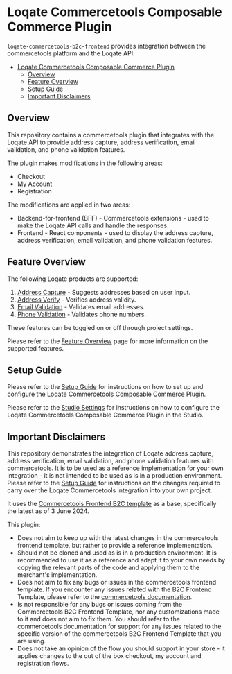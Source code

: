 # Loqate Commercetools Composable Commerce Plugin

`loqate-commercetools-b2c-frontend` provides integration between the commercetools platform and the Loqate API.

- [Loqate Commercetools Composable Commerce Plugin](#loqate-commercetools-composable-commerce-plugin)
  - [Overview](#overview)
  - [Feature Overview](#feature-overview)
  - [Setup Guide](#setup-guide)
  - [Important Disclaimers](#important-disclaimers)


## Overview

This repository contains a commercetools plugin that integrates with the Loqate API to provide address capture, address verification, email validation, and phone validation features.

The plugin makes modifications in the following areas:

- Checkout
- My Account
- Registration

The modifications are applied in two areas:

- Backend-for-frontend (BFF) - Commercetools extensions - used to make the Loqate API calls and handle the responses.
- Frontend - React components - used to display the address capture, address verification, email validation, and phone validation features.

## Feature Overview

The following Loqate products are supported:

1. [Address Capture](./docs/FeatureOverview.md) - Suggests addresses based on user input.
2. [Address Verify](./docs/FeatureOverview.md) - Verifies address validity.
3. [Email Validation](./docs/FeatureOverview.md) - Validates email addresses.
4. [Phone Validation](./docs/FeatureOverview.md) - Validates phone numbers.

These features can be toggled on or off through project settings.

Please refer to the [Feature Overview](docs/FeatureOverview.md) page for more information on the supported features.

## Setup Guide

Please refer to the [Setup Guide](./docs/SetupGuide.md) for instructions on how to set up and configure the Loqate Commercetools Composable Commerce Plugin.

Please refer to the [Studio Settings](./docs/StudioSettings.md) for instructions on how to configure the Loqate Commercetools Composable Commerce Plugin in the Studio.

## Important Disclaimers

This repository demonstrates the integration of Loqate address capture, address verification, email validation, and phone validation features with commercetools. It is to be used as a reference implementation for your own integration - it is not intended to be used as is in a production environment. Please refer to the [Setup Guide](docs/SetupGuide.md) for instructions on the changes required to carry over the Loqate Commercetools integration into your own project.

It uses the [Commercetools Frontend B2C template](https://docs.commercetools.com/frontend-development/b2c-store-launchpad-overview) as a base, specifically the latest as of 3 June 2024.

This plugin:

- Does not aim to keep up with the latest changes in the commercetools frontend template, but rather to provide a reference implementation.
- Should not be cloned and used as is in a production environment. It is recommended to use it as a reference and adapt it to your own needs by copying the relevant parts of the code and applying them to the merchant's implementation.
- Does not aim to fix any bugs or issues in the commercetools frontend template. If you encounter any issues related with the B2C Frontend Template, please refer to the [commercetools documentation](https://docs.commercetools.com/).
- Is not responsible for any bugs or issues coming from the Commercetools B2C Frontend Template, nor any customizations made to it and does not aim to fix them. You should refer to the commercetools documentation for support for any issues related to the specific version of the commercetools B2C Frontend Template that you are using.
- Does not take an opinion of the flow you should support in your store - it applies changes to the out of the box checkout, my account and registration flows.
